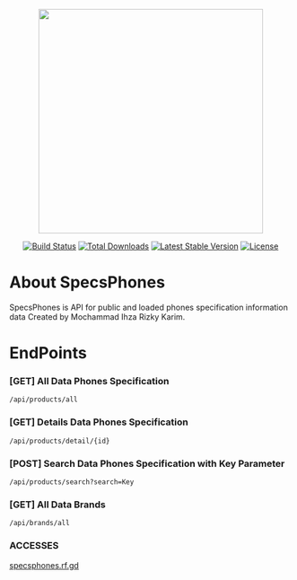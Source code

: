 <p align="center"><a href="https://laravel.com" target="_blank"><img src="https://raw.githubusercontent.com/laravel/art/master/logo-lockup/5%20SVG/2%20CMYK/1%20Full%20Color/laravel-logolockup-cmyk-red.svg" width="400"></a></p>

<p align="center">
<a href="https://travis-ci.org/laravel/framework"><img src="https://travis-ci.org/laravel/framework.svg" alt="Build Status"></a>
<a href="https://packagist.org/packages/laravel/framework"><img src="https://img.shields.io/packagist/dt/laravel/framework" alt="Total Downloads"></a>
<a href="https://packagist.org/packages/laravel/framework"><img src="https://img.shields.io/packagist/v/laravel/framework" alt="Latest Stable Version"></a>
<a href="https://packagist.org/packages/laravel/framework"><img src="https://img.shields.io/packagist/l/laravel/framework" alt="License"></a>
</p>

# About SpecsPhones

SpecsPhones is API for public and loaded phones specification information data Created by Mochammad Ihza Rizky Karim.

# EndPoints

### [GET] All Data Phones Specification

```
/api/products/all
```

### [GET] Details Data Phones Specification

```
/api/products/detail/{id}
```

### [POST] Search Data Phones Specification with Key Parameter

```
/api/products/search?search=Key
```

### [GET] All Data Brands

```
/api/brands/all
```

### ACCESSES

[specsphones.rf.gd](http://specsphones.rf.gd)